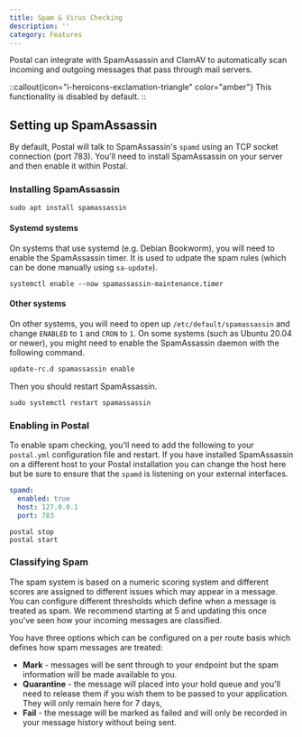 ```yaml
---
title: Spam & Virus Checking
description: ''
category: Features
---
```

Postal can integrate with SpamAssassin and ClamAV to automatically scan incoming and outgoing messages that pass through mail servers.

::callout{icon="i-heroicons-exclamation-triangle" color="amber"}
This functionality is disabled by default.
::

## Setting up SpamAssassin

By default, Postal will talk to SpamAssassin's `spamd` using an TCP socket connection (port 783). You'll need to install SpamAssassin on your server and then enable it within Postal.

### Installing SpamAssassin

```
sudo apt install spamassassin
```

#### Systemd systems
On systems that use systemd (e.g. Debian Bookworm), you will need to enable the SpamAssassin timer. It is used to udpate the spam rules (which can be done manually using `sa-update`).

```shell
systemctl enable --now spamassassin-maintenance.timer
```
#### Other systems
On other systems, you will need to open up `/etc/default/spamassassin` and change `ENABLED` to `1` and  `CRON` to `1`. On some systems (such as Ubuntu 20.04 or newer), you might need to enable the SpamAssassin daemon with the following command.

```bash
update-rc.d spamassassin enable 
```

Then you should restart SpamAssassin.

```
sudo systemctl restart spamassassin
```

### Enabling in Postal

To enable spam checking, you'll need to add the following to your `postal.yml` configuration file and restart. If you have installed SpamAssassin on a different host to your Postal installation you can change the host here but be sure to ensure that the `spamd` is listening on your external interfaces.

```yaml
spamd:
  enabled: true
  host: 127.0.0.1
  port: 783
```

```
postal stop
postal start
```

### Classifying Spam

The spam system is based on a numeric scoring system and different scores are assigned to different issues which may appear in a message. You can configure different thresholds which define when a message is treated as spam. We recommend starting at 5 and updating this once you've seen how your incoming messages are classified.

You have three options which can be configured on a per route basis which defines how spam messages are treated:

* **Mark** - messages will be sent through to your endpoint but the spam information will be made available to you.
* **Quarantine** - the message will placed into your hold queue and you'll need to release them if you wish them to be passed to your application. They will only remain here for 7 days,
* **Fail** - the message will be marked as failed and will only be recorded in your message history without being sent.
